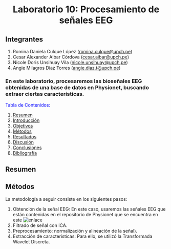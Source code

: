 <div align="center">
<h1>Laboratorio 10: Procesamiento de señales EEG </h1>
</div>

## Integrantes
1. Romina Daniela Culque López (romina.culque@upch.pe)
2. Cesar Alexander Aibar Córdova (cesar.aibar@upch.pe)
3. Nicole Doris Unsihuay Vila (nicole.unsihuay@upch.pe)
4. Angie Milagros Diaz Torres (angie.diaz.t@upch.pe)

### En este laboratorio, procesaremos las bioseñales EEG obtenidas de una base de datos en Physionet, buscando extraer ciertas características.

</div>
<span style="color:blue">Tabla de Contenidos:</span>

1. [Resumen](#resumen)
2. [Introducción](#introducción)
3. [Objetivos](#objetivos)
4. [Métodos](#métodos)
5. [Resultados](#resultados)
6. [Discusión](#discusion)
7. [Conclusiones](#conclusiones)
8. [Bibliografía](#bibliografia)

## Resumen
## Métodos
La metodología a seguir consiste en los siguientes pasos:
1. Obtención de la señal EEG: En este caso, usaremos las señales EEG que están contenidas en el repositorio de Physionet que se encuentra en este ![enlace](https://physionet.org/content/auditory-eeg/1.0.0/)
2. Filtrado de señal con ICA.
3. Preprocesamiento: normalización y alineación de la señal).
4. Extracción de características: Para ello, se utilizó la Transformada Wavelet Discreta.
   
